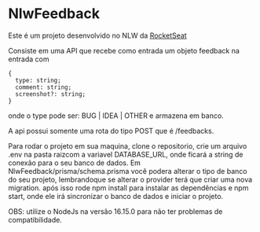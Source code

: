 # NlwFeedback

Este é um projeto desenvolvido no NLW da <a href="https://www.rocketseat.com.br/">RocketSeat</a>

Consiste em uma API que recebe como entrada um objeto feedback na entrada com 
```
{    
  type: string;
  comment: string;
  screenshot?: string;
}
```
onde o type pode ser: BUG | IDEA | OTHER
e armazena em banco.

A api possui somente uma rota do tipo POST que é /feedbacks.

Para rodar o projeto em sua maquina, clone o repositorio, crie um arquivo .env na pasta raizcom a variavel DATABASE_URL, onde ficará a string de conexão para o seu banco de dados. Em NlwFeedback/prisma/schema.prisma você podera alterar o tipo de banco do seu projeto, lembrandoque se alterar o provider terá que criar uma nova migration. após isso rode npm install para instalar as dependências e npm start, onde ele irá sincronizar o banco de dados e iniciar o projeto.

OBS: utilize o NodeJs na versão 16.15.0 para não ter problemas de compatibilidade.
